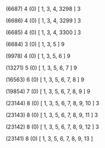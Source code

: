(6687) 4 (0) [ 1, 3, 4, 3298 ] 3 


(6686) 4 (0) [ 1, 3, 4, 3299 ] 3 


(6685) 4 (0) [ 1, 3, 4, 3300 ] 3 


(6684) 3 (0) [ 1, 3, 5 ] 9 


(9978) 4 (0) [ 1, 3, 5, 6 ] 9 


(13271) 5 (0) [ 1, 3, 5, 6, 7 ] 9 


(16563) 6 (0) [ 1, 3, 5, 6, 7, 8 ] 9 


(19854) 7 (0) [ 1, 3, 5, 6, 7, 8, 9 ] 9 


(23144) 8 (0) [ 1, 3, 5, 6, 7, 8, 9, 10 ] 3 


(23143) 8 (0) [ 1, 3, 5, 6, 7, 8, 9, 11 ] 3 


(23142) 8 (0) [ 1, 3, 5, 6, 7, 8, 9, 12 ] 3 


(23141) 8 (0) [ 1, 3, 5, 6, 7, 8, 9, 13 ]  

